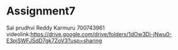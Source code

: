 # Assignment7
Sai prudhvi Reddy Karmuru
700743961
videolink:https://drive.google.com/drive/folders/1dOw3Di-jNwu0-E3pjSWFJSdD7gk7ZoV3?usp=sharing
